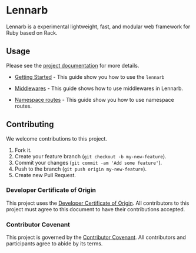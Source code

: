 # Lennarb

Lennarb is a experimental lightweight, fast, and modular web framework for Ruby based on Rack.

## Usage

Please see the [project documentation](https://aristotelesbr.github.io/lennarb) for more details.

  - [Getting Started](https://aristotelesbr.github.io/lennarbguides/getting-started/index) - This guide show you how to use the `lennarb`

  - [Middlewares](https://aristotelesbr.github.io/lennarbguides/middlewares/index) - This guide shows how to use middlewares in Lennarb.

  - [Namespace routes](https://aristotelesbr.github.io/lennarbguides/namespace-routes/index) - This guide show you how to use namespace routes.

## Contributing

We welcome contributions to this project.

1.  Fork it.
2.  Create your feature branch (`git checkout -b my-new-feature`).
3.  Commit your changes (`git commit -am 'Add some feature'`).
4.  Push to the branch (`git push origin my-new-feature`).
5.  Create new Pull Request.

### Developer Certificate of Origin

This project uses the [Developer Certificate of Origin](https://developercertificate.org/). All contributors to this project must agree to this document to have their contributions accepted.

### Contributor Covenant

This project is governed by the [Contributor Covenant](https://www.contributor-covenant.org/). All contributors and participants agree to abide by its terms.
